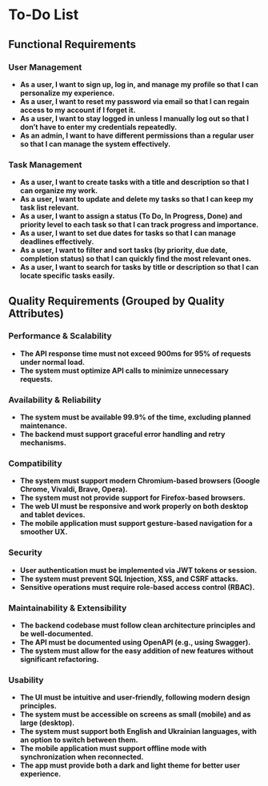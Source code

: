 # To-Do List  

## Functional Requirements  

### User Management  

- **As a user, I want to sign up, log in, and manage my profile so that I can personalize my experience.**  
- **As a user, I want to reset my password via email so that I can regain access to my account if I forget it.**  
- **As a user, I want to stay logged in unless I manually log out so that I don’t have to enter my credentials repeatedly.**  
- **As an admin, I want to have different permissions than a regular user so that I can manage the system effectively.**  

### Task Management  

- **As a user, I want to create tasks with a title and description so that I can organize my work.**  
- **As a user, I want to update and delete my tasks so that I can keep my task list relevant.**  
- **As a user, I want to assign a status (To Do, In Progress, Done) and priority level to each task so that I can track progress and importance.**  
- **As a user, I want to set due dates for tasks so that I can manage deadlines effectively.**  
- **As a user, I want to filter and sort tasks (by priority, due date, completion status) so that I can quickly find the most relevant ones.**  
- **As a user, I want to search for tasks by title or description so that I can locate specific tasks easily.**  

## Quality Requirements (Grouped by Quality Attributes)  

### Performance & Scalability  

- **The API response time must not exceed 900ms for 95% of requests under normal load.**  
- **The system must optimize API calls to minimize unnecessary requests.**  

### Availability & Reliability  

- **The system must be available 99.9% of the time, excluding planned maintenance.**  
- **The backend must support graceful error handling and retry mechanisms.**  

### Compatibility  

- **The system must support modern Chromium-based browsers (Google Chrome, Vivaldi, Brave, Opera).**  
- **The system must not provide support for Firefox-based browsers.**  
- **The web UI must be responsive and work properly on both desktop and tablet devices.**  
- **The mobile application must support gesture-based navigation for a smoother UX.**  

### Security  

- **User authentication must be implemented via JWT tokens or session.**  
- **The system must prevent SQL Injection, XSS, and CSRF attacks.**  
- **Sensitive operations must require role-based access control (RBAC).**  

### Maintainability & Extensibility  

- **The backend codebase must follow clean architecture principles and be well-documented.**  
- **The API must be documented using OpenAPI (e.g., using Swagger).**  
- **The system must allow for the easy addition of new features without significant refactoring.**  

### Usability  

- **The UI must be intuitive and user-friendly, following modern design principles.**  
- **The system must be accessible on screens as small (mobile) and as large (desktop).**  
- **The system must support both English and Ukrainian languages, with an option to switch between them.**  
- **The mobile application must support offline mode with synchronization when reconnected.**  
- **The app must provide both a dark and light theme for better user experience.**  
